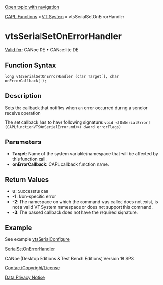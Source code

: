 [Open topic with navigation](../../../../../CANoeDEFamily.htm#Topics/CAPLFunctions/VTSystem/Functions/CAPLfunctionVTSvtsSerialSetOnErrorHandler.md)

[CAPL Functions](../../CAPLfunctions.md) » [VT System](../CAPLfunctionsVTSystemOverview.md) » vtsSerialSetOnErrorHandler

# vtsSerialSetOnErrorHandler

[Valid for](../../../Shared/FeatureAvailability.md): CANoe DE • CANoe:lite DE

## Function Syntax

```
long vtsSerialSetOnErrorHandler (char Target[], char onErrorCallback[]);
```

## Description

Sets the callback that notifies when an error occurred during a send or receive operation.

The set callback has to have following signature: `void <[OnSerialError](CAPLfunctionVTSOnSerialError.md)>( dword errorFlags)`

## Parameters

- **Target**: Name of the system variable/namespace that will be affected by this function call.
- **onErrorCallback**: CAPL callback function name.

## Return Values

- **0**: Successful call
- **-1**: Non-specific error
- **-2**: The namespace on which the command was called does not exist, is not a valid VT System namespace or does not support this command.
- **-3**: The passed callback does not have the required signature.

## Example

See example [vtsSerialConfigure](CAPLfunctionVTSvtsSerialConfigure.md)

[SerialSetOnErrorHandler](CAPLfunctionVTSSerialSetOnErrorHandler.md)

CANoe (Desktop Editions & Test Bench Editions) Version 18 SP3

[Contact/Copyright/License](../../../Shared/ContactCopyrightLicense.md)

[Data Privacy Notice](https://www.vector.com/int/en/company/get-info/privacy-policy/)
